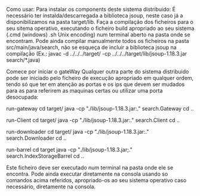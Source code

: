 Como usar:
Para instalar os components deste sistema distribuido: É necessário ter instalda/descarregada a biblioteca jsoup, neste caso já a disponibilizamos na pasta target/lib.
Faça a compilação dos ficheiros para o seu sitema operativo, executando o ficheiro build apropriado ao seu sistema (.cmd (windows) .sh Unix encoding) num terminal aberto na pasta onde se encontram. Pode ainda compilar manualmente todos os ficheiros na pasta src/main/java/search, não se esqueça de incluir a biblioteca jsoup na compilação (Ex.: javac -d ../../../target/ -cp ../../../target/lib/jsoup-1.18.3.jar search/*.java)

Comece por iniciar o gateWay
Qualquer outra parte do sistema distribuido pode ser iniciado pelo ficheiro de execução apropriado em qualquer ordem, tendo só que ter em atenção as portas e os ips que devem ser mudados para as para referirem as maquinas certas ou utilizar uma porta desocupada:

run-gateway
cd target/
java -cp "./lib/jsoup-1.18.3.jar:." search.Gateway <porta usado pelo servidor Gateway>
cd ..

run-Client
cd target/
java -cp "./lib/jsoup-1.18.3.jar:." search.Client <ip do Gateway> <porta do gateway>
cd ..

run-downloader
cd target/
java -cp "./lib/jsoup-1.18.3.jar:." search.Downloader  <ip do Gateway> <porta do gateway>
cd ..

run-barrel
cd target
java -cp "./lib/jsoup-1.18.3.jar;." search.IndexStorageBarrel <porta do servidor do barrel> <ip do gateway> <porta do gateway>
cd ..


Este ficheiro deve ser executado num terminal na pasta onde ele se encontra. Pode ainda executar diretamente na consola usando so comandos acima referidos, apropriado-os ao seu sistema operativo caso necessário, diretamente na consola.
